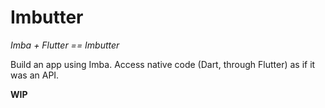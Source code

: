 # Imbutter

_Imba + Flutter == Imbutter_

Build an app using Imba. Access native code (Dart, through Flutter) as if it was an API.

**WIP**

